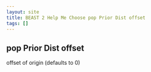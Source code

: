 ```yaml
---
layout: site
title: BEAST 2 Help Me Choose pop Prior Dist offset
tags: []
---
```


## pop Prior Dist offset

offset of origin (defaults to 0)

